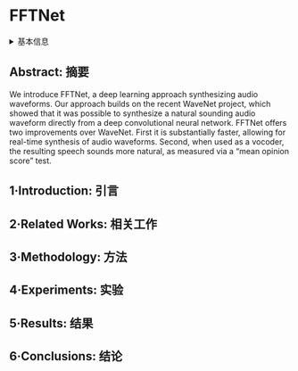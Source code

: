 # FFTNet

<details>
<summary>基本信息</summary>

- 标题: "FFTNet: A Real-Time Speaker-Dependent Neural Vocoder"
- 作者:
  - 01 Zeyu Jin;
  - 02 Adam Finkelstein;
  - 03 Gautham J.Mysore;
  - 04 Jingwan Lu
- 链接:
  - [ArXiv]
  - [Publication](https://doi.org/10.1109/ICASSP.2018.8462431)
  - [Github]
  - [Demo]
- 文件:
  - [ArXiv]
  - [Publication](_PDF/1804.00000p0__FFTNet__A_Real-Time_Speaker-Dependent_Neural_Vocoder.pdf)

</details>

## Abstract: 摘要

We introduce FFTNet, a deep learning approach synthesizing audio waveforms.
Our approach builds on the recent WaveNet project, which showed that it was possible to synthesize a natural sounding audio waveform directly from a deep convolutional neural network.
FFTNet offers two improvements over WaveNet.
First it is substantially faster, allowing for real-time synthesis of audio waveforms.
Second, when used as a vocoder, the resulting speech sounds more natural, as measured via a “mean opinion score” test.

## 1·Introduction: 引言

## 2·Related Works: 相关工作

## 3·Methodology: 方法

## 4·Experiments: 实验

## 5·Results: 结果

## 6·Conclusions: 结论
